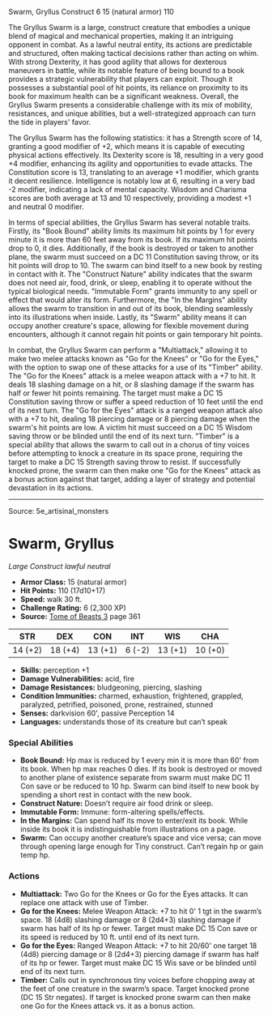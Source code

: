 <MonsterName/>Swarm, Gryllus</MonsterName>
<CreatureType/>Construct</CreatureType>
<CR/>6</CR>
<AC/>15 (natural armor)</AC>
<HP/>110</HP>
<summary>The Gryllus Swarm is a large, construct creature that embodies a unique blend of magical and mechanical properties, making it an intriguing opponent in combat. As a lawful neutral entity, its actions are predictable and structured, often making tactical decisions rather than acting on whim. With strong Dexterity, it has good agility that allows for dexterous maneuvers in battle, while its notable feature of being bound to a book provides a strategic vulnerability that players can exploit. Though it possesses a substantial pool of hit points, its reliance on proximity to its book for maximum health can be a significant weakness. Overall, the Gryllus Swarm presents a considerable challenge with its mix of mobility, resistances, and unique abilities, but a well-strategized approach can turn the tide in players' favor.</summary>

<detail>

The Gryllus Swarm has the following statistics: it has a Strength score of 14, granting a good modifier of +2, which means it is capable of executing physical actions effectively. Its Dexterity score is 18, resulting in a very good +4 modifier, enhancing its agility and opportunities to evade attacks. The Constitution score is 13, translating to an average +1 modifier, which grants it decent resilience. Intelligence is notably low at 6, resulting in a very bad -2 modifier, indicating a lack of mental capacity. Wisdom and Charisma scores are both average at 13 and 10 respectively, providing a modest +1 and neutral 0 modifier.

In terms of special abilities, the Gryllus Swarm has several notable traits. Firstly, its "Book Bound" ability limits its maximum hit points by 1 for every minute it is more than 60 feet away from its book. If its maximum hit points drop to 0, it dies. Additionally, if the book is destroyed or taken to another plane, the swarm must succeed on a DC 11 Constitution saving throw, or its hit points will drop to 10. The swarm can bind itself to a new book by resting in contact with it. The "Construct Nature" ability indicates that the swarm does not need air, food, drink, or sleep, enabling it to operate without the typical biological needs. "Immutable Form" grants immunity to any spell or effect that would alter its form. Furthermore, the "In the Margins" ability allows the swarm to transition in and out of its book, blending seamlessly into its illustrations when inside. Lastly, its "Swarm" ability means it can occupy another creature's space, allowing for flexible movement during encounters, although it cannot regain hit points or gain temporary hit points.

In combat, the Gryllus Swarm can perform a "Multiattack," allowing it to make two melee attacks known as "Go for the Knees" or "Go for the Eyes," with the option to swap one of these attacks for a use of its "Timber" ability. The "Go for the Knees" attack is a melee weapon attack with a +7 to hit. It deals 18 slashing damage on a hit, or 8 slashing damage if the swarm has half or fewer hit points remaining. The target must make a DC 15 Constitution saving throw or suffer a speed reduction of 10 feet until the end of its next turn. The "Go for the Eyes" attack is a ranged weapon attack also with a +7 to hit, dealing 18 piercing damage or 8 piercing damage when the swarm's hit points are low. A victim hit must succeed on a DC 15 Wisdom saving throw or be blinded until the end of its next turn. "Timber" is a special ability that allows the swarm to call out in a chorus of tiny voices before attempting to knock a creature in its space prone, requiring the target to make a DC 15 Strength saving throw to resist. If successfully knocked prone, the swarm can then make one "Go for the Knees" attack as a bonus action against that target, adding a layer of strategy and potential devastation in its actions.</detail>



---

Source: 5e_artisinal_monsters

# Swarm, Gryllus

*Large* *Construct* *lawful neutral*

- **Armor Class:** 15 (natural armor)
- **Hit Points:** 110 (17d10+17)
- **Speed:** walk 30 ft.
- **Challenge Rating:** 6 (2,300 XP)
- **Source:** [Tome of Beasts 3](https://koboldpress.com/kpstore/product/tome-of-beasts-3-for-5th-edition/) page 361

| STR | DEX | CON | INT | WIS | CHA |
| --- | --- | --- | --- | --- | --- |
| 14 (+2) | 18 (+4) | 13 (+1) | 6 (-2) | 13 (+1) | 10 (+0) |

- **Skills:** perception +1
- **Damage Vulnerabilities:** acid, fire
- **Damage Resistances:** bludgeoning, piercing, slashing
- **Condition Immunities:** charmed, exhaustion, frightened, grappled, paralyzed, petrified, poisoned, prone, restrained, stunned 
- **Senses:** darkvision 60', passive Perception 14
- **Languages:** understands those of its creature but can’t speak

### Special Abilities

- **Book Bound:** Hp max is reduced by 1 every min it is more than 60' from its book. When hp max reaches 0 dies. If its book is destroyed or moved to another plane of existence separate from swarm must make DC 11 Con save or be reduced to 10 hp. Swarm can bind itself to new book by spending a short rest in contact with the new book.
- **Construct Nature:** Doesn’t require air food drink or sleep.
- **Immutable Form:** Immune: form-altering spells/effects.
- **In the Margins:** Can spend half its move to enter/exit its book. While inside its book it is indistinguishable from illustrations on a page.
- **Swarm:** Can occupy another creature’s space and vice versa; can move through opening large enough for Tiny construct. Can’t regain hp or gain temp hp.

### Actions

- **Multiattack:** Two Go for the Knees or Go for the Eyes attacks. It can replace one attack with use of Timber.
- **Go for the Knees:** Melee Weapon Attack: +7 to hit 0' 1 tgt in the swarm’s space. 18 (4d8) slashing damage or 8 (2d4+3) slashing damage if swarm has half of its hp or fewer. Target must make DC 15 Con save or its speed is reduced by 10 ft. until end of its next turn.
- **Go for the Eyes:** Ranged Weapon Attack: +7 to hit 20/60' one target 18 (4d8) piercing damage or 8 (2d4+3) piercing damage if swarm has half of its hp or fewer. Target must make DC 15 Wis save or be blinded until end of its next turn.
- **Timber:** Calls out in synchronous tiny voices before chopping away at the feet of one creature in the swarm’s space. Target knocked prone (DC 15 Str negates). If target is knocked prone swarm can then make one Go for the Knees attack vs. it as a bonus action.




